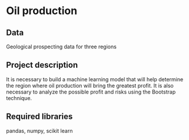 # Oil production
## Data
Geological prospecting data for three regions

## Project description
It is necessary to build a machine learning model that will help determine the region where oil production will bring the greatest profit. It is also necessary to analyze the possible profit and risks using the Bootstrap technique.

## Required libraries
pandas, numpy, scikit learn
